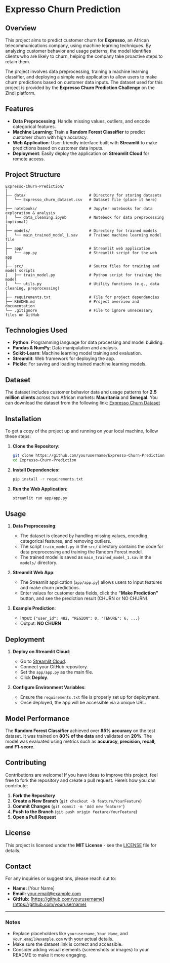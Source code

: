 
# **Expresso Churn Prediction**

## **Overview**
This project aims to predict customer churn for **Expresso**, an African telecommunications company, using machine learning techniques. By analyzing customer behavior and usage patterns, the model identifies clients who are likely to churn, helping the company take proactive steps to retain them.

The project involves data preprocessing, training a machine learning classifier, and deploying a simple web application to allow users to make churn predictions based on customer data inputs. The dataset used for this project is provided by the **Expresso Churn Prediction Challenge** on the Zindi platform.

## **Features**
- **Data Preprocessing**: Handle missing values, outliers, and encode categorical features.
- **Machine Learning**: Train a **Random Forest Classifier** to predict customer churn with high accuracy.
- **Web Application**: User-friendly interface built with **Streamlit** to make predictions based on customer data inputs.
- **Deployment**: Easily deploy the application on **Streamlit Cloud** for remote access.

## **Project Structure**
```
Expresso-Churn-Prediction/
│
├── data/                            # Directory for storing datasets
│   └── Expresso_churn_dataset.csv   # Dataset file (place it here)
│
├── notebooks/                       # Jupyter notebooks for data exploration & analysis
│   └── data_cleaning.ipynb          # Notebook for data preprocessing (optional)
│
├── models/                          # Directory for trained models
│   └── main_trained_model_1.sav     # Trained machine learning model file
│
├── app/                             # Streamlit web application
│   └── app.py                       # Streamlit script for the web app
│
├── src/                             # Source files for training and model scripts
│   ├── train_model.py               # Python script for training the model
│   └── utils.py                     # Utility functions (e.g., data cleaning, preprocessing)
│
├── requirements.txt                 # File for project dependencies
├── README.md                        # Project overview and documentation
└── .gitignore                       # File to ignore unnecessary files on GitHub
```

## **Technologies Used**
- **Python**: Programming language for data processing and model building.
- **Pandas & NumPy**: Data manipulation and analysis.
- **Scikit-Learn**: Machine learning model training and evaluation.
- **Streamlit**: Web framework for deploying the app.
- **Pickle**: For saving and loading trained machine learning models.

## **Dataset**
The dataset includes customer behavior data and usage patterns for **2.5 million clients** across two African markets: **Mauritania** and **Senegal**. You can download the dataset from the following link:
[Expresso Churn Dataset](https://drive.google.com/file/d/12_KUHr5NlHO_6bN5SylpkxWc-JvpJNWe/view?usp=sharing)

## **Installation**
To get a copy of the project up and running on your local machine, follow these steps:

1. **Clone the Repository:**
   ```bash
   git clone https://github.com/yourusername/Expresso-Churn-Prediction.git
   cd Expresso-Churn-Prediction
   ```

2. **Install Dependencies:**
   ```bash
   pip install -r requirements.txt
   ```

3. **Run the Web Application:**
   ```bash
   streamlit run app/app.py
   ```

## **Usage**
1. **Data Preprocessing**:
   - The dataset is cleaned by handling missing values, encoding categorical features, and removing outliers.
   - The script `train_model.py` in the `src/` directory contains the code for data preprocessing and training the Random Forest model.
   - The trained model is saved as `main_trained_model_1.sav` in the `models/` directory.

2. **Streamlit Web App**:
   - The Streamlit application (`app/app.py`) allows users to input features and make churn predictions.
   - Enter values for customer data fields, click the **"Make Prediction"** button, and see the prediction result (CHURN or NO CHURN).

3. **Example Prediction**:
   - Input: `{"user_id": 482, "REGION": 0, "TENURE": 6, ...}`
   - Output: **NO CHURN**

## **Deployment**
1. **Deploy on Streamlit Cloud**:
   - Go to [Streamlit Cloud](https://share.streamlit.io/).
   - Connect your GitHub repository.
   - Set the `app/app.py` as the main file.
   - Click **Deploy**.

2. **Configure Environment Variables**:
   - Ensure the `requirements.txt` file is properly set up for deployment.
   - Once deployed, the app will be accessible via a unique URL.

## **Model Performance**
The **Random Forest Classifier** achieved over **85% accuracy** on the test dataset. It was trained on **80% of the data** and validated on **20%**. The model was evaluated using metrics such as **accuracy, precision, recall, and F1-score**.

## **Contributing**
Contributions are welcome! If you have ideas to improve this project, feel free to fork the repository and create a pull request. Here’s how you can contribute:
1. **Fork the Repository**
2. **Create a New Branch** (`git checkout -b feature/YourFeature`)
3. **Commit Changes** (`git commit -m 'Add new feature'`)
4. **Push to the Branch** (`git push origin feature/YourFeature`)
5. **Open a Pull Request**

## **License**
This project is licensed under the **MIT License** - see the [LICENSE](LICENSE) file for details.

## **Contact**
For any inquiries or suggestions, please reach out to:
- **Name:** [Your Name]
- **Email:** your.email@example.com
- **GitHub:** [https://github.com/yourusername](https://github.com/yourusername)

---

### **Notes**
- Replace placeholders like `yourusername`, `Your Name`, and `your.email@example.com` with your actual details.
- Make sure the dataset link is correct and accessible.
- Consider adding visual elements (screenshots or images) to your README to make it more engaging.


